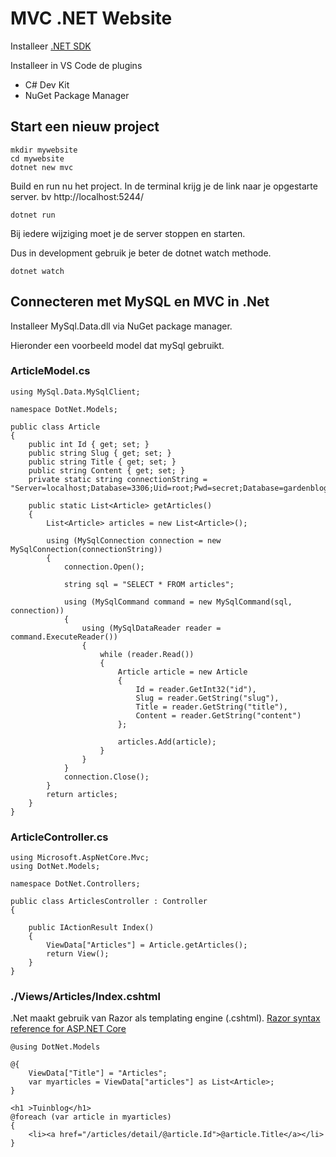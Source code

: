# MVC .NET Website

Installeer [.NET SDK](https://dotnet.microsoft.com/en-us/download)

Installeer in VS Code de plugins
- C# Dev Kit
- NuGet Package Manager 

## Start een nieuw project

```
mkdir mywebsite
cd mywebsite
dotnet new mvc
```
Build en run nu het project. In de terminal krijg je de link naar je opgestarte server. bv http://localhost:5244/

```
dotnet run
```
Bij iedere wijziging moet je de server stoppen en starten.

Dus in development gebruik je beter de dotnet watch methode.

```
dotnet watch
```

## Connecteren met MySQL en MVC in .Net

Installeer MySql.Data.dll via NuGet package manager.

Hieronder een voorbeeld model dat mySql gebruikt.

### ArticleModel.cs
```
using MySql.Data.MySqlClient;

namespace DotNet.Models;

public class Article
{
    public int Id { get; set; }
    public string Slug { get; set; }
    public string Title { get; set; }
    public string Content { get; set; }
    private static string connectionString = "Server=localhost;Database=3306;Uid=root;Pwd=secret;Database=gardenblog;";

    public static List<Article> getArticles()
    {
        List<Article> articles = new List<Article>();

        using (MySqlConnection connection = new MySqlConnection(connectionString))
        {
            connection.Open();

            string sql = "SELECT * FROM articles";

            using (MySqlCommand command = new MySqlCommand(sql, connection))
            {
                using (MySqlDataReader reader = command.ExecuteReader())
                {
                    while (reader.Read())
                    {
                        Article article = new Article
                        {
                            Id = reader.GetInt32("id"),
                            Slug = reader.GetString("slug"),
                            Title = reader.GetString("title"),
                            Content = reader.GetString("content")
                        };

                        articles.Add(article);
                    }
                }
            }
            connection.Close();
        }
        return articles;
    }
}
```
### ArticleController.cs
```
using Microsoft.AspNetCore.Mvc;
using DotNet.Models;

namespace DotNet.Controllers;

public class ArticlesController : Controller
{

    public IActionResult Index()
    {
        ViewData["Articles"] = Article.getArticles();
        return View();
    }
}
```

### ./Views/Articles/Index.cshtml

.Net maakt gebruik van Razor als templating engine (.cshtml). [Razor syntax reference for ASP.NET Core](https://learn.microsoft.com/en-us/aspnet/core/mvc/views/razor?view=aspnetcore-7.0)

```
@using DotNet.Models

@{
    ViewData["Title"] = "Articles";
    var myarticles = ViewData["articles"] as List<Article>;
}

<h1 >Tuinblog</h1>
@foreach (var article in myarticles)
{
    <li><a href="/articles/detail/@article.Id">@article.Title</a></li>
}
```
